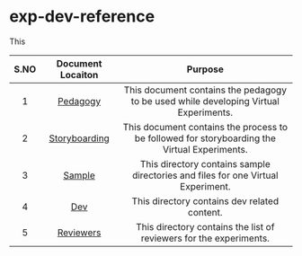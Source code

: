 # exp-dev-reference  
This 
 


| S.NO | Document Locaiton| Purpose  |
| :---: | :---: | :---: |
| 1 | [Pedagogy](https://github.com/virtual-labs/ph3-exp-dev-process/blob/main/pedagogy/README.org) |  This document contains the pedagogy to be used while developing Virtual Experiments. |
| 2 | [Storyboarding](https://github.com/virtual-labs/ph3-exp-dev-process/blob/main/storyboard/README.org) | This document contains the process to be followed for storyboarding the Virtual Experiments.  |
| 3 | [Sample](https://github.com/virtual-labs/exp-dev-reference/tree/main/sample) | This directory contains sample directories and files for one Virtual Experiment.  |
| 4 | [Dev](https://github.com/virtual-labs/ph3-exp-dev-process/tree/main/dev) | This directory contains dev related content.  |
| 5 | [Reviewers](https://github.com/virtual-labs/ph3-exp-dev-process/tree/main/reviewers) | This directory contains the list of reviewers for the experiments. | 

